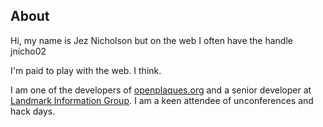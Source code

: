 ## About 

Hi, my name is Jez Nicholson but on the web I often have the handle jnicho02

I'm paid to play with the web. I think.

I am one of the developers of <a href="http://openplaques.org">openplaques.org</a> and a senior developer at <a href="http://www.landmark.co.uk/">Landmark Information Group</a>. I am a keen attendee of unconferences and hack days.

[title: About]: /
[order: 20]: /
